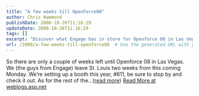 ```yaml
---
title: "A few weeks till OpenForce08"
author: Chris Hammond
publishDate: 2008-10-26T11:16:29
updateDate: 2008-10-26T11:16:29
tags: []
excerpt: "Discover what Engage has in store for Openforce 08 in Las Vegas! Visit booth #611 and meet the team from St. Louis. Exciting details await! #Openforce08"
url: /2008/a-few-weeks-till-openforce08  # Use the generated URL with year
---
```

So there are only a couple of weeks left until Openforce 08 in Las Vegas. We (the guys from Engage) leave St. Louis two weeks from this coming Monday. We’re setting up a booth this year, #611, be sure to stop by and check it out. As for the rest of the...(<a href="https://weblogs.asp.net/christoc/archive/2008/10/26/a-few-weeks-till-openforce08.aspx">read more</a>)<img src="https://weblogs.asp.net/aggbug.aspx?PostID=6704819" width="1" height="1"> <a href="https://weblogs.asp.net/christoc/archive/2008/10/26/a-few-weeks-till-openforce08.aspx">Read More at weblogs.asp.net</a>

